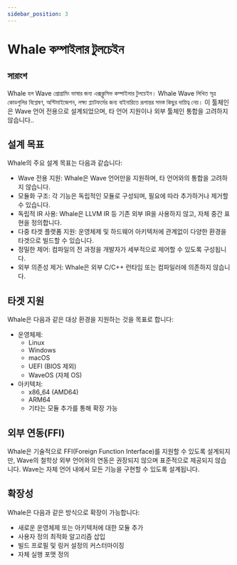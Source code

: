 ```yaml
---
sidebar_position: 3
---
```


# Whale কম্পাইলার টুলচেইন

## সারাংশ

Whale হল Wave প্রোগ্রামিং ভাষার জন্য এক্সক্লুসিভ কম্পাইলার টুলচেইন।
Whale Wave লিখিত সূত্র কোডগুলির বিশ্লেষণ, অপ্টিমাইজেশন, লক্ষ্য প্ল্যাটফর্মের জন্য বাইনারিতে রূপান্তর সমস্ত কিছুর দায়িত্ব নেয়।
이 툴체인은 Wave 언어 전용으로 설계되었으며, 타 언어 지원이나 외부 툴체인 통합을 고려하지 않습니다..

## 설계 목표

Whale의 주요 설계 목표는 다음과 같습니다:

- Wave 전용 지원: Whale은 Wave 언어만을 지원하며, 타 언어와의 통합을 고려하지 않습니다.
- 모듈화 구조: 각 기능은 독립적인 모듈로 구성되며, 필요에 따라 추가하거나 제거할 수 있습니다.
- 독립적 IR 사용: Whale은 LLVM IR 등 기존 외부 IR을 사용하지 않고, 자체 중간 표현을 정의합니다.
- 다중 타겟 플랫폼 지원: 운영체제 및 하드웨어 아키텍처에 관계없이 다양한 환경을 타겟으로 빌드할 수 있습니다.
- 정밀한 제어: 컴파일의 전 과정을 개발자가 세부적으로 제어할 수 있도록 구성됩니다.
- 외부 의존성 제거: Whale은 외부 C/C++ 런타임 또는 컴파일러에 의존하지 않습니다.

## 타겟 지원

Whale은 다음과 같은 대상 환경을 지원하는 것을 목표로 합니다:

- 운영체제:
    - Linux
    - Windows
    - macOS
    - UEFI (BIOS 제외)
    - WaveOS (자체 OS)
- 아키텍처:
    - x86_64 (AMD64)
    - ARM64
    - 기타는 모듈 추가를 통해 확장 가능

## 외부 연동(FFI)

Whale은 기술적으로 FFI(Foreign Function Interface)를 지원할 수 있도록 설계되지만,
Wave의 철학상 외부 언어와의 연동은 권장되지 않으며 표준적으로 제공되지 않습니다.
Wave는 자체 언어 내에서 모든 기능을 구현할 수 있도록 설계됩니다.

## 확장성

Whale은 다음과 같은 방식으로 확장이 가능합니다:

- 새로운 운영체제 또는 아키텍처에 대한 모듈 추가
- 사용자 정의 최적화 알고리즘 삽입
- 빌드 프로필 및 링커 설정의 커스터마이징
- 자체 실행 포맷 정의